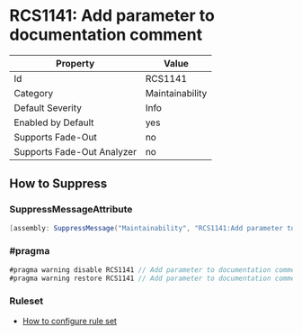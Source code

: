 # RCS1141: Add parameter to documentation comment

Property | Value
--- | --- 
Id | RCS1141
Category | Maintainability
Default Severity | Info
Enabled by Default | yes
Supports Fade-Out | no
Supports Fade-Out Analyzer | no

## How to Suppress

### SuppressMessageAttribute

```csharp
[assembly: SuppressMessage("Maintainability", "RCS1141:Add parameter to documentation comment.", Justification = "<Pending>")]
```

### \#pragma

```csharp
#pragma warning disable RCS1141 // Add parameter to documentation comment.
#pragma warning restore RCS1141 // Add parameter to documentation comment.
```

### Ruleset

* [How to configure rule set](../HowToConfigureAnalyzers.md)
